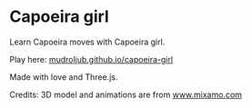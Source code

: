 # Capoeira girl

Learn Capoeira moves with Capoeira girl.

Play here: [mudroljub.github.io/capoeira-girl](https://mudroljub.github.io/capoeira-girl/)

Made with love and Three.js.

Credits: 3D model and animations are from www.mixamo.com
